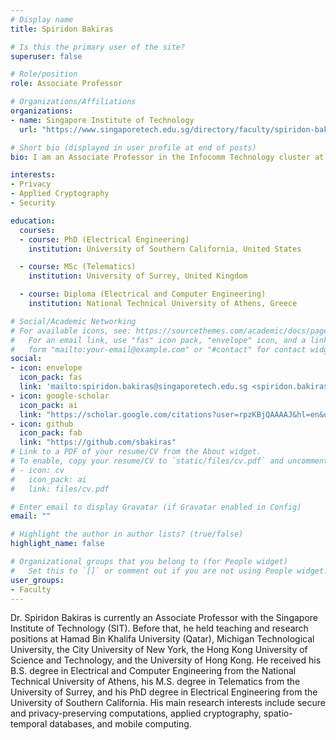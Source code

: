 ```yaml
---
# Display name
title: Spiridon Bakiras

# Is this the primary user of the site?
superuser: false

# Role/position
role: Associate Professor

# Organizations/Affiliations
organizations:
- name: Singapore Institute of Technology
  url: "https://www.singaporetech.edu.sg/directory/faculty/spiridon-bakiras"

# Short bio (displayed in user profile at end of posts) 
bio: I am an Associate Professor in the Infocomm Technology cluster at Singapore Institute of Technology. Before that, I held teaching and research positions at Hamad Bin Khalifa University (Qatar), Michigan Technological University, the City University of New York, the Hong Kong University of Science and Technology, and the University of Hong Kong. I received my B.S. degree in Electrical and Computer Engineering from the National Technical University of Athens, my M.S. degree in Telematics from the University of Surrey, and my PhD degree in Electrical Engineering from the University of Southern California. My main research interests include secure and privacy-preserving computations, applied cryptography, spatio-temporal databases, and mobile computing.

interests:
- Privacy
- Applied Cryptography
- Security

education:
  courses:
  - course: PhD (Electrical Engineering)
    institution: University of Southern California, United States

  - course: MSc (Telematics)
    institution: University of Surrey, United Kingdom

  - course: Diploma (Electrical and Computer Engineering)
    institution: National Technical University of Athens, Greece

# Social/Academic Networking
# For available icons, see: https://sourcethemes.com/academic/docs/page-builder/#icons
#   For an email link, use "fas" icon pack, "envelope" icon, and a link in the
#   form "mailto:your-email@example.com" or "#contact" for contact widget.
social:
- icon: envelope
  icon_pack: fas
  link: 'mailto:spiridon.bakiras@singaporetech.edu.sg <spiridon.bakiras@singaporetech.edu.sg'
- icon: google-scholar
  icon_pack: ai
  link: "https://scholar.google.com/citations?user=rpzKBjQAAAAJ&hl=en&oi=ao"
- icon: github
  icon_pack: fab
  link: "https://github.com/sbakiras"
# Link to a PDF of your resume/CV from the About widget.
# To enable, copy your resume/CV to `static/files/cv.pdf` and uncomment the lines below.
# - icon: cv
#   icon_pack: ai
#   link: files/cv.pdf

# Enter email to display Gravatar (if Gravatar enabled in Config)
email: ""

# Highlight the author in author lists? (true/false)
highlight_name: false

# Organizational groups that you belong to (for People widget)
#   Set this to `[]` or comment out if you are not using People widget.
user_groups:
- Faculty
---
```


Dr. Spiridon Bakiras is currently an Associate Professor with the Singapore Institute of Technology (SIT). Before that, he held teaching and research positions at Hamad Bin Khalifa University (Qatar), Michigan Technological University, the City University of New York, the Hong Kong University of Science and Technology, and the University of Hong Kong. He received his B.S. degree in Electrical and Computer Engineering from the National Technical University of Athens, his M.S. degree in Telematics from the University of Surrey, and his PhD degree in Electrical Engineering from the University of Southern California. His main research interests include secure and privacy-preserving computations, applied cryptography, spatio-temporal databases, and mobile computing.
